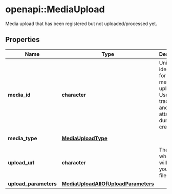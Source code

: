 # openapi::MediaUpload

Media upload that has been registered but not uploaded/processed yet.

## Properties
Name | Type | Description | Notes
------------ | ------------- | ------------- | -------------
**media_id** | **character** | Unique identifier for this media upload. Used to track status and for attaching during Pin creation. | [optional] 
**media_type** | [**MediaUploadType**](MediaUploadType.md) |  | [optional] [Enum: ] 
**upload_url** | **character** | The URL where you will POST your media file. | [optional] 
**upload_parameters** | [**MediaUploadAllOfUploadParameters**](MediaUpload_allOf_upload_parameters.md) |  | [optional] 


